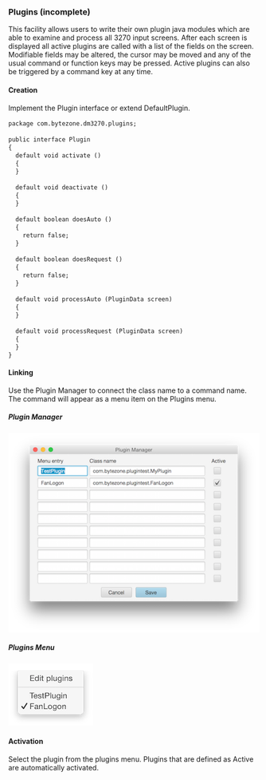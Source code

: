 ### Plugins (incomplete)
This facility allows users to write their own plugin java modules which are able to examine and process all 3270 input screens. After each screen is displayed all active plugins are called with a list of the fields on the screen. Modifiable fields may be altered, the cursor may be moved and any of the usual command or function keys may be pressed. Active plugins can also be triggered by a command key at any time.  
#### Creation
Implement the Plugin interface or extend DefaultPlugin.
```
package com.bytezone.dm3270.plugins;

public interface Plugin
{
  default void activate ()
  {
  }

  default void deactivate ()
  {
  }

  default boolean doesAuto ()
  {
    return false;
  }

  default boolean doesRequest ()
  {
    return false;
  }

  default void processAuto (PluginData screen)
  {
  }

  default void processRequest (PluginData screen)
  {
  }
}
```
#### Linking
Use the Plugin Manager to connect the class name to a command name. The command will appear as a menu item on the Plugins menu.
##### Plugin Manager
![Plugins](plugins.png?raw=true "plugin list")
##### Plugins Menu
![Plugins](pluginmenu.png?raw=true "plugins menu")
#### Activation
Select the plugin from the plugins menu. Plugins that are defined as Active are automatically activated.
